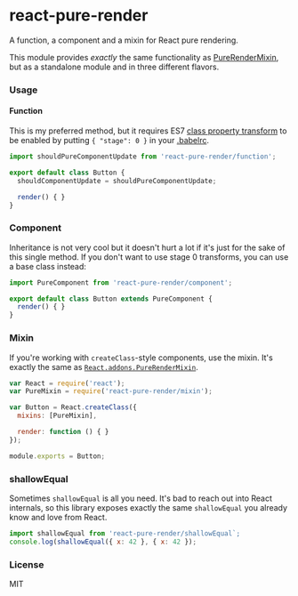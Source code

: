 # react-pure-render

A function, a component and a mixin for React pure rendering.

This module provides *exactly* the same functionality as [PureRenderMixin](https://facebook.github.io/react/docs/pure-render-mixin.html), but as a standalone module and in three different flavors.

### Usage

#### Function

This is my preferred method, but it requires ES7 [class property transform](https://gist.github.com/jeffmo/054df782c05639da2adb) to be enabled by putting `{ "stage": 0 }` in your [.babelrc](https://babeljs.io/docs/usage/babelrc/).

```js
import shouldPureComponentUpdate from 'react-pure-render/function';

export default class Button {
  shouldComponentUpdate = shouldPureComponentUpdate;

  render() { }
}
```

### Component

Inheritance is not very cool but it doesn't hurt a lot if it's just for the sake of this single method. If you don't want to use stage 0 transforms, you can use a base class instead:

```js
import PureComponent from 'react-pure-render/component';

export default class Button extends PureComponent {
  render() { }
}
```

### Mixin

If you're working with `createClass`-style components, use the mixin. It's exactly the same as [`React.addons.PureRenderMixin`](https://facebook.github.io/react/docs/pure-render-mixin.html).

```js
var React = require('react');
var PureMixin = require('react-pure-render/mixin');

var Button = React.createClass({
  mixins: [PureMixin],

  render: function () { }
});

module.exports = Button;
```

### shallowEqual

Sometimes `shallowEqual` is all you need. It's bad to reach out into React internals, so this library exposes exactly the same `shallowEqual` you already know and love from React.

```js
import shallowEqual from 'react-pure-render/shallowEqual`;
console.log(shallowEqual({ x: 42 }, { x: 42 });
```

### License

MIT
